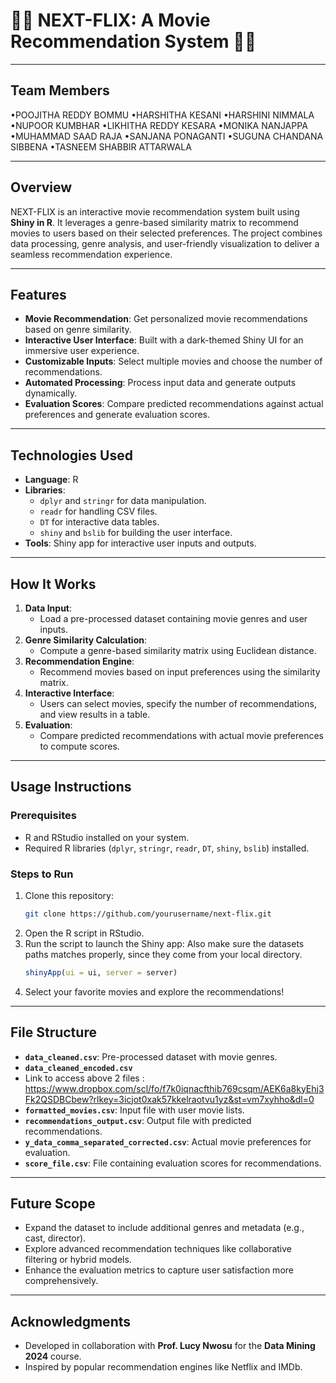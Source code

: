 # 🎥🍿 NEXT-FLIX: A Movie Recommendation System 🍿🎥

---
## Team Members 
•POOJITHA REDDY BOMMU
•HARSHITHA KESANI
•HARSHINI NIMMALA
•NUPOOR KUMBHAR
•LIKHITHA REDDY KESARA
•MONIKA NANJAPPA
•MUHAMMAD SAAD RAJA
•SANJANA PONAGANTI
•SUGUNA CHANDANA SIBBENA
•TASNEEM SHABBIR ATTARWALA

---
## Overview
NEXT-FLIX is an interactive movie recommendation system built using **Shiny in R**. It leverages a genre-based similarity matrix to recommend movies to users based on their selected preferences. The project combines data processing, genre analysis, and user-friendly visualization to deliver a seamless recommendation experience.

---

## Features
- **Movie Recommendation**: Get personalized movie recommendations based on genre similarity.
- **Interactive User Interface**: Built with a dark-themed Shiny UI for an immersive user experience.
- **Customizable Inputs**: Select multiple movies and choose the number of recommendations.
- **Automated Processing**: Process input data and generate outputs dynamically.
- **Evaluation Scores**: Compare predicted recommendations against actual preferences and generate evaluation scores.

---

## Technologies Used
- **Language**: R
- **Libraries**: 
  - `dplyr` and `stringr` for data manipulation.
  - `readr` for handling CSV files.
  - `DT` for interactive data tables.
  - `shiny` and `bslib` for building the user interface.
- **Tools**: Shiny app for interactive user inputs and outputs.

---

## How It Works
1. **Data Input**:
   - Load a pre-processed dataset containing movie genres and user inputs.
2. **Genre Similarity Calculation**:
   - Compute a genre-based similarity matrix using Euclidean distance.
3. **Recommendation Engine**:
   - Recommend movies based on input preferences using the similarity matrix.
4. **Interactive Interface**:
   - Users can select movies, specify the number of recommendations, and view results in a table.
5. **Evaluation**:
   - Compare predicted recommendations with actual movie preferences to compute scores.

---

## Usage Instructions
### Prerequisites
- R and RStudio installed on your system.
- Required R libraries (`dplyr`, `stringr`, `readr`, `DT`, `shiny`, `bslib`) installed.

### Steps to Run
1. Clone this repository:
   ```bash
   git clone https://github.com/yourusername/next-flix.git
   ```
2. Open the R script in RStudio.
3. Run the script to launch the Shiny app:
   Also make sure the datasets paths matches properly, since they come from your local directory.
   ```R
   shinyApp(ui = ui, server = server)
   ```
5. Select your favorite movies and explore the recommendations!

---

## File Structure
- **`data_cleaned.csv`**: Pre-processed dataset with movie genres.
- **`data_cleaned_encoded.csv`**
-   Link to access above 2 files : https://www.dropbox.com/scl/fo/f7k0iqnacfthib769csqm/AEK6a8kyEhj3Fk2QSDBCbew?rlkey=3icjot0xak57kkelraotvu1yz&st=vm7xyhho&dl=0
- **`formatted_movies.csv`**: Input file with user movie lists.
- **`recommendations_output.csv`**: Output file with predicted recommendations.
- **`y_data_comma_separated_corrected.csv`**: Actual movie preferences for evaluation.
- **`score_file.csv`**: File containing evaluation scores for recommendations.

---

## Future Scope
- Expand the dataset to include additional genres and metadata (e.g., cast, director).
- Explore advanced recommendation techniques like collaborative filtering or hybrid models.
- Enhance the evaluation metrics to capture user satisfaction more comprehensively.

---

## Acknowledgments
- Developed in collaboration with **Prof. Lucy Nwosu** for the **Data Mining 2024** course.
- Inspired by popular recommendation engines like Netflix and IMDb.


